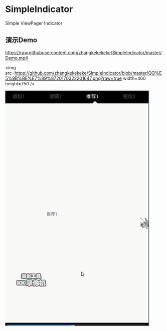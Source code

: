 # SimpleIndicator
Simple ViewPager Indicator


## 演示Demo
https://raw.githubusercontent.com/zhangkekekeke/SimpleIndicator/master/Demo.mp4


<img src=https://github.com/zhangkekekeke/SimpleIndicator/blob/master/QQ%E5%9B%BE%E7%89%8720170322201647.png?raw=true width=460 height=750 />


<img src=https://raw.githubusercontent.com/zhangkekekeke/SimpleIndicator/master/QQ%E6%88%AA%E5%9B%BE20170322201640.png width=460 height=750 />
